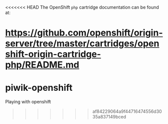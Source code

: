 <<<<<<< HEAD
The OpenShift `php` cartridge documentation can be found at:

https://github.com/openshift/origin-server/tree/master/cartridges/openshift-origin-cartridge-php/README.md
=======
piwik-openshift
===============

Playing with openshift
>>>>>>> af84229064a9f44716474556d3035a837149bced
